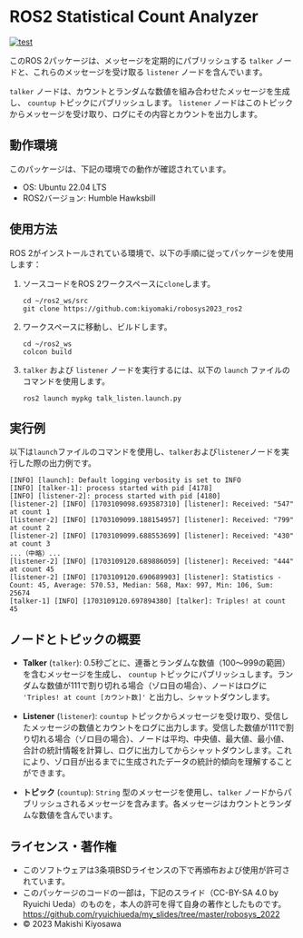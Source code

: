 # ROS2 Statistical Count Analyzer

[![test](https://github.com/kiyomaki/roboysys2023_ros2/actions/workflows/test.yml/badge.svg?branch=main)](https://github.com/kiyomaki/roboysys2023_ros2/actions/workflows/test.yml)

  このROS 2パッケージは、メッセージを定期的にパブリッシュする `talker` ノードと、これらのメッセージを受け取る `listener` ノードを含んでいます。
 
  `talker` ノードは、カウントとランダムな数値を組み合わせたメッセージを生成し、 `countup` トピックにパブリッシュします。 `listener` ノードはこのトピックからメッセージを受け取り、ログにその内容とカウントを出力します。

## 動作環境

このパッケージは、下記の環境での動作が確認されています。
- OS: Ubuntu 22.04 LTS
- ROS2バージョン: Humble Hawksbill

## 使用方法

ROS 2がインストールされている環境で、以下の手順に従ってパッケージを使用します：

1. ソースコードをROS 2ワークスペースに`clone`します。
   ```
   cd ~/ros2_ws/src
   git clone https://github.com:kiyomaki/robosys2023_ros2
   ```

2. ワークスペースに移動し、ビルドします。
   ```
   cd ~/ros2_ws
   colcon build
   ```

3. `talker` および `listener` ノードを実行するには、以下の `launch` ファイルのコマンドを使用します。
   ```
   ros2 launch mypkg talk_listen.launch.py
   ```

## 実行例
以下は`launch`ファイルのコマンドを使用し、`talker`および`listener`ノードを実行した際の出力例です。
   ```
   [INFO] [launch]: Default logging verbosity is set to INFO
   [INFO] [talker-1]: process started with pid [4178]
   [INFO] [listener-2]: process started with pid [4180]
   [listener-2] [INFO] [1703109098.693587310] [listener]: Received: "547" at count 1
   [listener-2] [INFO] [1703109099.188154957] [listener]: Received: "799" at count 2
   [listener-2] [INFO] [1703109099.688553699] [listener]: Received: "430" at count 3
   ...（中略）...
   [listener-2] [INFO] [1703109120.689886059] [listener]: Received: "444" at count 45
   [listener-2] [INFO] [1703109120.690689903] [listener]: Statistics - Count: 45, Average: 570.53, Median: 568, Max: 997, Min: 106, Sum: 25674
   [talker-1] [INFO] [1703109120.697894380] [talker]: Triples! at count 45

   ```
## ノードとトピックの概要

- **Talker** (`talker`): 0.5秒ごとに、連番とランダムな数値（100〜999の範囲）を含むメッセージを生成し、 `countup` トピックにパブリッシュします。ランダムな数値が111で割り切れる場合（ゾロ目の場合）、ノードはログに `'Triples! at count [カウント数]'` と出力し、シャットダウンします。

- **Listener** (`listener`): `countup` トピックからメッセージを受け取り、受信したメッセージの数値とカウントをログに出力します。受信した数値が111で割り切れる場合（ゾロ目の場合）、ノードは平均、中央値、最大値、最小値、合計の統計情報を計算し、ログに出力してからシャットダウンします。これにより、ゾロ目が出るまでに生成されたデータの統計的傾向を理解することができます。

- **トピック** (`countup`): `String` 型のメッセージを使用し、`talker` ノードからパブリッシュされるメッセージを含みます。各メッセージはカウントとランダムな数値を含んでいます。

## ライセンス・著作権

- このソフトウェアは3条項BSDライセンスの下で再頒布および使用が許可されています。
- このパッケージのコードの一部は，下記のスライド（CC-BY-SA 4.0 by Ryuichi Ueda）のものを，本人の許可を得て自身の著作としたものです。
  https://github.com/ryuichiueda/my_slides/tree/master/robosys_2022
- © 2023 Makishi Kiyosawa

